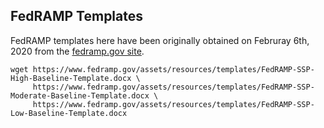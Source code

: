 ## FedRAMP Templates

FedRAMP templates here have been originally obtained on Februray 6th, 2020 from the [fedramp.gov site](https://www.fedramp.gov/templates/).

```
wget https://www.fedramp.gov/assets/resources/templates/FedRAMP-SSP-High-Baseline-Template.docx \
     https://www.fedramp.gov/assets/resources/templates/FedRAMP-SSP-Moderate-Baseline-Template.docx \
     https://www.fedramp.gov/assets/resources/templates/FedRAMP-SSP-Low-Baseline-Template.docx
```
